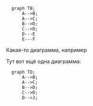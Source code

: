 ```mermaid
  graph TB;
      A-->B;
      A-->C;
      B-->D;
      C-->D;
      D---E
      E---F
```

Какая-то диаграмма, например

Тут вот ещё одна диаграмма:

```mermaid
  graph TD;
      A-->B;
      A-->C;
      B-->D;
      C-->D;
      D-->J;
```
